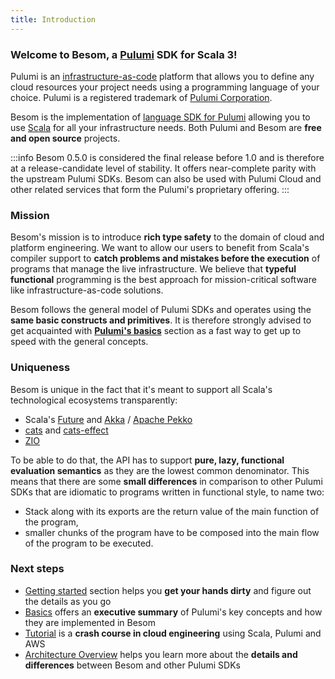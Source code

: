 ```yaml
---
title: Introduction
---
```

<h3>Welcome to Besom, a <a href="https://www.pulumi.com/">Pulumi</a> SDK for Scala 3!</h3>

Pulumi is an [infrastructure-as-code](https://en.wikipedia.org/wiki/Infrastructure_as_code) platform that allows you to 
define any cloud resources your project needs using a programming language of your choice.
Pulumi is a registered trademark of [Pulumi Corporation](https://pulumi.com).

Besom is the implementation of [language SDK for Pulumi](https://www.pulumi.com/docs/languages-sdks/) 
allowing you to use [Scala](https://scala-lang.org/) for all your infrastructure needs.
Both Pulumi and Besom are **free and open source** projects.

:::info
Besom 0.5.0 is considered the final release before 1.0 and is therefore at a release-candidate level of stability.
It offers near-complete parity with the upstream Pulumi SDKs.
Besom can also be used with Pulumi Cloud and other related services that form the Pulumi's proprietary offering.
:::

### Mission

Besom's mission is to introduce **rich type safety** to the domain of cloud and platform engineering. 
We want to allow our users to benefit from Scala's compiler support to **catch problems and mistakes before the execution** 
of programs that manage the live infrastructure. We believe that **typeful functional** programming is the best approach 
for mission-critical software like infrastructure-as-code solutions.

Besom follows the general model of Pulumi SDKs and operates using the **same basic constructs and primitives**.
It is therefore strongly advised to get acquainted with [**Pulumi's basics**](basics.md) section as
a fast way to get up to speed with the general concepts. 

### Uniqueness

Besom is unique in the fact that it's meant to support all Scala's technological ecosystems transparently:
* Scala's [Future](https://docs.scala-lang.org/overviews/core/futures.html) and [Akka](https://akka.io/) / [Apache Pekko](https://pekko.apache.org/)
* [cats](https://typelevel.org/cats/) and [cats-effect](https://typelevel.org/cats-effect/)
* [ZIO](https://zio.dev/)

To be able to do that, the API has to support **pure, lazy, functional evaluation semantics** as they are the 
lowest common denominator. 
This means that there are some **small differences** in comparison to other Pulumi SDKs that are idiomatic to programs 
written in functional style, to name two: 
- Stack along with its exports are the return value of the main function of the program, 
- smaller chunks of the program have to be composed into the main flow of the program to be executed. 

### Next steps

- [Getting started](getting_started.md) section helps you **get your hands dirty** and figure out the details as you go
- [Basics](basics.md) offers an **executive summary** of Pulumi's key concepts and how they are implemented in Besom
- [Tutorial](tutorial.md) is a **crash course in cloud engineering** using Scala, Pulumi and AWS
- [Architecture Overview](architecture.md) helps you learn more about the **details and differences** between Besom and
  other Pulumi SDKs
